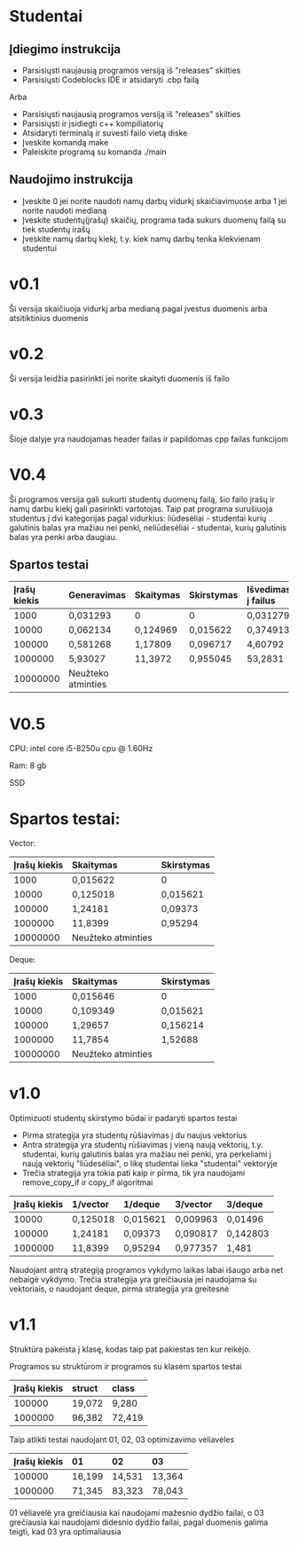 # Studentai

## Įdiegimo instrukcija

- Parsisiųsti naujausią programos versiją iš "releases" skilties
- Parsisiųsti Codeblocks IDE ir atsidaryti .cbp failą

Arba

- Parsisiųsti naujausią programos versiją iš "releases" skilties
- Parsisiųsti ir įsidiegti c++ kompiliatorių
- Atsidaryti terminalą ir suvesti failo vietą diske
- Įveskite komandą make
- Paleiskite programą su komanda ./main

## Naudojimo instrukcija

- Įveskite 0 jei norite naudoti namų darbų vidurkį skaičiavimuose arba 1 jei norite naudoti medianą
- Įveskite studentų(įrašų) skaičių, programa tada sukurs duomenų failą su tiek studentų irašų
- Įveskite namų darbų kiekį, t.y. kiek namų darbų tenka kiekvienam studentui

# v0.1

Ši versija skaičiuoja vidurkį arba medianą pagal įvestus duomenis arba atsitiktinius duomenis

# v0.2 

Ši versija leidžia pasirinkti jei norite skaityti duomenis iš failo

# v0.3

Šioje dalyje yra naudojamas header failas ir papildomas cpp failas funkcijom

# V0.4 
Ši programos versija gali sukurti studentų duomenų failą, šio failo įrašų ir namų darbu kiekį gali pasirinkti vartotojas. Taip pat programa surušiuoja studentus į dvi kategorijas pagal vidurkius: liūdesėliai - studentai kurių galutinis balas yra mažiau nei penki, neliūdesėliai - studentai, kurių galutinis balas yra penki arba daugiau.

## Spartos testai

| Įrašų kiekis | Generavimas | Skaitymas | Skirstymas | Išvedimas į failus |
|:------------ |:----------- |:--------- |:---------- |:------------------ |
|1000          |0,031293     |0          |0           |0,031279            |
|10000         |0,062134     |0,124969   |0,015622    |0,374913            |
|100000        |0,581268     |1,17809    |0,096717    |4,60792             |
|1000000       |5,93027      |11,3972    |0,955045    |53,2831             |
|10000000      |Neužteko atminties                                         |

# V0.5

CPU: intel core i5-8250u cpu @ 1.60Hz

Ram: 8 gb

SSD

# Spartos testai:

Vector:

| Įrašų kiekis | Skaitymas | Skirstymas |
|:------------ |:--------- |:---------- |
|1000          |0,015622   |0           |
|10000         |0,125018   |0,015621    |
|100000        |1,24181    |0,09373     |
|1000000       |11,8399    |0,95294     |
|10000000      |Neužteko atminties      |

Deque:

| Įrašų kiekis | Skaitymas | Skirstymas |
|:------------ |:--------- |:---------- |
|1000          |0,015646   |0           |
|10000         |0,109349   |0,015621    |
|100000        |1,29657    |0,156214    |
|1000000       |11,7854    |1,52688     |
|10000000      |Neužteko atminties      |

# v1.0 

Optimizuoti studentų skirstymo būdai ir padaryti spartos testai

- Pirma strategija yra studentų rūšiavimas į du naujus vektorius
- Antra strategija yra studentų rūšiavimas į vieną naują vektorių, t.y. studentai, kurių galutinis balas yra mažiau nei penki, yra perkeliami į naują vektorių "liūdesėliai", o likę studentai lieka "studentai" vektoryje
- Trečia strategija yra tokia pati kaip ir pirma, tik yra naudojami remove_copy_if ir copy_if algoritmai

| Įrašų kiekis | 1/vector | 1/deque | 3/vector  | 3/deque |
|:------------ |:---------|:------- |:----------|:--------|
|10000         |0,125018  |0,015621 |0,009963   |0,01496  |
|100000        |1,24181   |0,09373  |0,090817   |0,142803 |
|1000000       |11,8399   |0,95294  |0,977357   |1,481    |

Naudojant antrą strategiją programos vykdymo laikas labai išaugo arba net nebaigė vykdymo.
Trečia strategija yra greičiausia jei naudojama su vektoriais, o naudojant deque, pirma strategija yra greitesnė

# v1.1

Struktūra pakeista į klasę, kodas taip pat pakiestas ten kur reikėjo.

Programos su struktūrom ir programos su klasėm spartos testai

| Įrašų kiekis | struct | class |
|:------------ |:-------|:------|
|100000        |19,072  |9,280  |
|1000000       |96,382  |72,419 |

Taip atlikti testai naudojant 01, 02, 03 optimizavimo vėliavėles

| Įrašų kiekis | 01     | 02    | 03    |
|:------------ |:-------|:------|:------|
|100000        |16,199  |14,531 |13,364 |
|1000000       |71,345  |83,323 |78,043 |

01 vėliavėlė yra greičiausia kai naudojami mažesnio dydžio failai, o 03 grečiausia kai naudojami didesnio dydžio failai, pagal duomenis galima teigti, kad 03 yra optimaliausia
